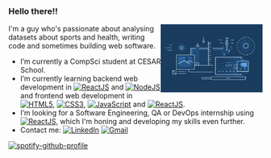 ### Hello there!!

<img width="40%" align="right" alt="Web Development stock picture" src="webdev.jpg" />

I'm a guy who's passionate about analysing datasets about sports and health, writing code and sometimes building web software.

- I’m currently a CompSci student at CESAR School.
- I’m currently learning backend web development in [![ReactJS](https://img.shields.io/badge/react-%2320232a.svg?style=flat&logo=react&logoColor=%2361DAFB)](https://react.dev) and [![NodeJS](https://img.shields.io/badge/node.js-6DA55F?style=flat&logo=node.js&logoColor=white)](https://nodejs.org/en) and frontend web development in [![HTML5](https://img.shields.io/badge/html5-%23E34F26.svg?style=flat&logo=html5&logoColor=white)](https://developer.mozilla.org/pt-BR/docs/Web/HTML), [![CSS3](https://img.shields.io/badge/css3-%231572B6.svg?style=flat&logo=css3&logoColor=white)](https://developer.mozilla.org/pt-BR/docs/Web/CSS), [![JavaScript](https://img.shields.io/badge/javascript-%23323330.svg?style=flat&logo=javascript&logoColor=%23F7DF1E)](https://developer.mozilla.org/pt-BR/docs/Web/JavaScript) and [![ReactJS](https://img.shields.io/badge/react-%2320232a.svg?style=flat&logo=react&logoColor=%2361DAFB)](https://react.dev).
- I’m looking for a Software Engineering, QA or DevOps internship using [![ReactJS](https://img.shields.io/badge/react-%2320232a.svg?style=flat&logo=react&logoColor=%2361DAFB)](https://react.dev), which I'm honing and developing my skills even further.
- Contact me: [![LinkedIn](https://img.shields.io/badge/linkedin-%230077B5.svg?style=flat&logo=linkedin&logoColor=white)](https://www.linkedin.com/in/caiocbcouto/) [![Gmail](https://img.shields.io/badge/Gmail-D14836?style=flat&logo=gmail&logoColor=white)](mailto:caiobarretocouto4@gmail.com)

[![spotify-github-profile](https://spotify-github-profile.vercel.app/api/view?uid=xdzjs9j5elunwi5mavd42euo3&cover_image=true&theme=natemoo-re&show_offline=false&background_color=000000&interchange=false&bar_color=53b14f&bar_color_cover=false)](https://spotify-github-profile.vercel.app/api/view?uid=xdzjs9j5elunwi5mavd42euo3&redirect=true)
